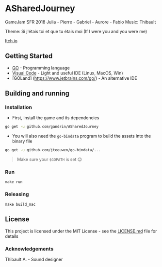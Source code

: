 ﻿# ASharedJourney
GameJam SFR 2018 Julia - Pierre - Gabriel - Aurore - Fabio
Music: Thibault

Theme: Si j'étais toi et que tu étais moi (If I were you and you were me)

[Itch.io](https://fmaschi.itch.io/a-shared-journey)

## Getting Started

* [GO](https://golang.org) - Programming language
* [Visual Code](https://code.visualstudio.com) - Light and useful IDE (Linux, MacOS, Win)
* [GOLand] (https://www.jetbrains.com/go/) - An alternative IDE


## Building and running

### Installation

- First, install the game and its dependencies

```bash
go get -u github.com/gandrin/ASharedJourney
```

- You will also need the `go-bindata` program to build the assets into the binary file

```bash
go get -u github.com/jteeuwen/go-bindata/...
```

> Make sure your `$GOPATH` is set :wink:

### Run

```
make run
```

### Releasing

```
make build_mac
```

## License

This project is licensed under the MIT License - see the [LICENSE.md](LICENSE.md) file for details

### Acknowledgements

Thibault A. - Sound designer 